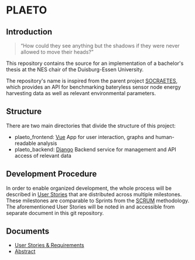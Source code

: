 # PLAETO
## Introduction
> “How could they see anything but the shadows if they were never allowed to move their heads?”

This repository contains the source for an implementation of a bachelor's thesis at the NES chair of the Duisburg-Essen University.

The repository's name is inspired from the parent project [SOCRAETES](https://github.com/SepehrMosavat/SOCRAETES), which provides an API for benchmarking bateryless sensor node energy harvesting data as well as relevant environmental parameters.

## Structure
There are two main directories that divide the structure of this project:

- plaeto_frontend: [Vue](https://vuejs.org/) App for user interaction, graphs and human-readable analysis
- plaeto_backend: [Django](https://www.djangoproject.com/) Backend service for management and API access of relevant data

## Development Procedure
In order to enable organized development, the whole process will be described in [User Stories](https://www.atlassian.com/agile/project-management/user-stories) that are distributed across multiple milestones. These milestones are comparable to Sprints from the [SCRUM](https://www.scrum.org/resources/what-is-scrum/) methodology. The aforementioned User Stories will be noted in and accessible from separate document in this git repository. 

## Documents

- [User Stories & Requirements](user_stories.md)
- [Abstract](abstract.pdf)